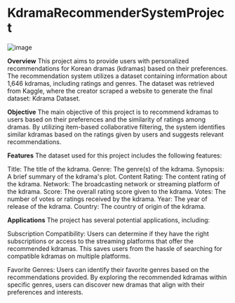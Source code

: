 # KdramaRecommenderSystemProject
![image](https://hips.hearstapps.com/hmg-prod/images/gh-090120-korean-dramas-1598991730.png)

**Overview**
This project aims to provide users with personalized recommendations for Korean dramas (kdramas) based on their preferences. The recommendation system utilizes a dataset containing information about 1,646 kdramas, including ratings and genres. The dataset was retrieved from Kaggle, where the creator scraped a website to generate the final dataset: Kdrama Dataset.

**Objective**
The main objective of this project is to recommend kdramas to users based on their preferences and the similarity of ratings among dramas. By utilizing item-based collaborative filtering, the system identifies similar kdramas based on the ratings given by users and suggests relevant recommendations.

**Features**
The dataset used for this project includes the following features:

Title: The title of the kdrama.
Genre: The genre(s) of the kdrama.
Synopsis: A brief summary of the kdrama's plot.
Content Rating: The content rating of the kdrama.
Network: The broadcasting network or streaming platform of the kdrama.
Score: The overall rating score given to the kdrama.
Votes: The number of votes or ratings received by the kdrama.
Year: The year of release of the kdrama.
Country: The country of origin of the kdrama.

**Applications**
The project has several potential applications, including:

Subscription Compatibility: Users can determine if they have the right subscriptions or access to the streaming platforms that offer the recommended kdramas. This saves users from the hassle of searching for compatible kdramas on multiple platforms.

Favorite Genres: Users can identify their favorite genres based on the recommendations provided. By exploring the recommended kdramas within specific genres, users can discover new dramas that align with their preferences and interests.
